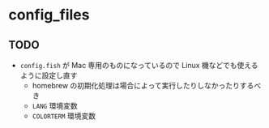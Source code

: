# config_files

## TODO

- `config.fish` が Mac 専用のものになっているので Linux 機などでも使えるように設定し直す
  - homebrew の初期化処理は場合によって実行したりしなかったりするべき
  - `LANG` 環境変数
  - `COLORTERM` 環境変数
